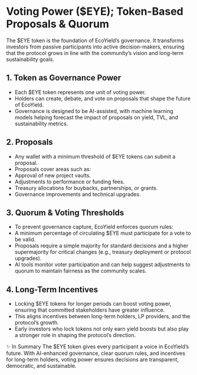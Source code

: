 # Voting Power ($EYE); Token-Based Proposals & Quorum

The $EYE token is the foundation of EcoYield’s governance. It
transforms investors from passive participants into active
decision-makers, ensuring that the protocol grows in line with the
community’s vision and long-term sustainability goals.

## 1. Token as Governance Power

- Each $EYE token represents one unit of voting power.
- Holders can create, debate, and vote on proposals that shape the
future of EcoYield.
- Governance is designed to be AI-assisted, with machine learning models
helping forecast the impact of proposals on yield, TVL, and
sustainability metrics.

## 2. Proposals

- Any wallet with a minimum threshold of $EYE tokens can submit a
proposal.
- Proposals cover areas such as:
- Approval of new project vaults.
- Adjustments to performance or funding fees.
- Treasury allocations for buybacks, partnerships, or grants.
- Governance improvements and technical upgrades.

## 3. Quorum & Voting Thresholds

- To prevent governance capture, EcoYield enforces quorum rules:
- A minimum percentage of circulating $EYE must participate for a vote
to be valid.
- Proposals require a simple majority for standard decisions and a
higher supermajority for critical changes (e.g., treasury deployment or
protocol upgrades).
- AI tools monitor voter participation and can help suggest adjustments
to quorum to maintain fairness as the community scales.

## 4. Long-Term Incentives

- Locking $EYE tokens for longer periods can boost voting power,
ensuring that committed stakeholders have greater influence.
- This aligns incentives between long-term holders, LP providers, and
the protocol’s growth.
- Early investors who lock tokens not only earn yield boosts but also
play a stronger role in shaping the protocol’s direction.

✨ In Summary
The $EYE token gives every participant a voice in EcoYield’s future.
With AI-enhanced governance, clear quorum rules, and incentives for
long-term holders, voting power ensures decisions are transparent,
democratic, and sustainable.
